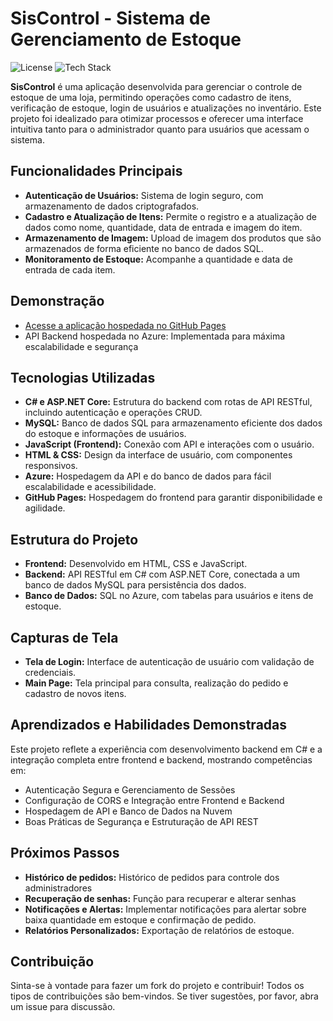 # SisControl - Sistema de Gerenciamento de Estoque

![License](https://img.shields.io/badge/license-MIT-blue.svg)
![Tech Stack](https://img.shields.io/badge/Tech-CSharp%20%7C%20ASP.NET%20Core%20%7C%20MySQL%20%7C%20JavaScript%20%7C%20HTML%20%7C%20CSS-brightgreen)

**SisControl** é uma aplicação desenvolvida para gerenciar o controle de estoque de uma loja, permitindo operações como cadastro de itens, verificação de estoque, login de usuários e atualizações no inventário. Este projeto foi idealizado para otimizar processos e oferecer uma interface intuitiva tanto para o administrador quanto para usuários que acessam o sistema.

## Funcionalidades Principais

- **Autenticação de Usuários:** Sistema de login seguro, com armazenamento de dados criptografados.
- **Cadastro e Atualização de Itens:** Permite o registro e a atualização de dados como nome, quantidade, data de entrada e imagem do item.
- **Armazenamento de Imagem:** Upload de imagem dos produtos que são armazenados de forma eficiente no banco de dados SQL.
- **Monitoramento de Estoque:** Acompanhe a quantidade e data de entrada de cada item.

## Demonstração

- [Acesse a aplicação hospedada no GitHub Pages](https://agaidarji.github.io/SisControl/)
- API Backend hospedada no Azure: Implementada para máxima escalabilidade e segurança

## Tecnologias Utilizadas

- **C# e ASP.NET Core:** Estrutura do backend com rotas de API RESTful, incluindo autenticação e operações CRUD.
- **MySQL:** Banco de dados SQL para armazenamento eficiente dos dados do estoque e informações de usuários.
- **JavaScript (Frontend):** Conexão com API e interações com o usuário.
- **HTML & CSS:** Design da interface de usuário, com componentes responsivos.
- **Azure:** Hospedagem da API e do banco de dados para fácil escalabilidade e acessibilidade.
- **GitHub Pages:** Hospedagem do frontend para garantir disponibilidade e agilidade.

## Estrutura do Projeto

- **Frontend:** Desenvolvido em HTML, CSS e JavaScript.
- **Backend:** API RESTful em C# com ASP.NET Core, conectada a um banco de dados MySQL para persistência dos dados.
- **Banco de Dados:** SQL no Azure, com tabelas para usuários e itens de estoque.

## Capturas de Tela

- **Tela de Login:** Interface de autenticação de usuário com validação de credenciais.
- **Main Page:** Tela principal para consulta, realização do pedido e cadastro de novos itens.

## Aprendizados e Habilidades Demonstradas
Este projeto reflete a experiência com desenvolvimento backend em C# e a integração completa entre frontend e backend, mostrando competências em:

- Autenticação Segura e Gerenciamento de Sessões
- Configuração de CORS e Integração entre Frontend e Backend
- Hospedagem de API e Banco de Dados na Nuvem
- Boas Práticas de Segurança e Estruturação de API REST

## Próximos Passos

- **Histórico de pedidos:** Histórico de pedidos para controle dos administradores
- **Recuperação de senhas:** Função para recuperar e alterar senhas
- **Notificações e Alertas:** Implementar notificações para alertar sobre baixa quantidade em estoque e confirmação de pedido.
- **Relatórios Personalizados:** Exportação de relatórios de estoque.

## Contribuição

Sinta-se à vontade para fazer um fork do projeto e contribuir! Todos os tipos de contribuições são bem-vindos. Se tiver sugestões, por favor, abra um issue para discussão.
